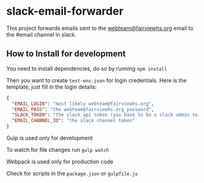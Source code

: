 # slack-email-forwarder

This project forwards emails sent to the webteam@fairviewhs.org email to the #email channel in slack.

## How to Install for development

You need to install dependencies, do so by running `npm install`

Then you want to create `test-env.json` for login credentials. Here is the template, just fill in the login details:

```json
{
  "EMAIL_LOGIN": "most likely webteam@fairviewhs.org",
  "EMAIL_PASS": "the webteam@fairviewhs.org password",
  "SLACK_TOKEN": "the slack api token (you have to be a slack admin to get this)",
  "EMAIL_CHANNEL_ID": "the slack channel token"
}
```

Gulp is used only for development

To watch for file changes run `gulp watch`

Webpack is used only for production code

Check for scripts in the `package.json` or `gulpfile.js`